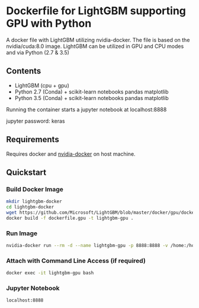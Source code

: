 # Dockerfile for LightGBM supporting GPU with Python

A docker file with LightGBM utilizing nvidia-docker. The file is based on the nvidia/cuda:8.0 image. LightGBM can be utilized in GPU and CPU modes and via Python (2.7 & 3.5)

## Contents

- LightGBM (cpu + gpu)
- Python 2.7 (Conda) + scikit-learn notebooks pandas matplotlib
- Python 3.5 (Conda) + scikit-learn notebooks pandas matplotlib

Running the container starts a jupyter notebook at localhost:8888

jupyter password: keras

## Requirements

Requires docker and [nvidia-docker](https://github.com/NVIDIA/nvidia-docker) on host machine.

## Quickstart

### Build Docker Image

```sh
mkdir lightgbm-docker
cd lightgbm-docker
wget https://github.com/Microsoft/LightGBM/blob/master/docker/gpu/dockerfile.gpu
docker build -f dockerfile.gpu -t lightgbm-gpu .
```

### Run Image

```sh
nvidia-docker run --rm -d --name lightgbm-gpu -p 8888:8888 -v /home:/home lightgbm-gpu
```

### Attach with Command Line Access (if required)

```sh
docker exec -it lightgbm-gpu bash
```

### Jupyter Notebook

```sh
localhost:8888
```
